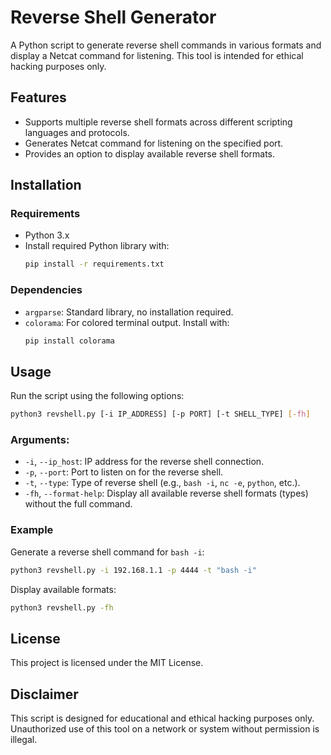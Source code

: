 
# Reverse Shell Generator

A Python script to generate reverse shell commands in various formats and display a Netcat command for listening. This tool is intended for ethical hacking purposes only.

## Features

- Supports multiple reverse shell formats across different scripting languages and protocols.
- Generates Netcat command for listening on the specified port.
- Provides an option to display available reverse shell formats.

## Installation

### Requirements

- Python 3.x
- Install required Python library with:
    ```bash
    pip install -r requirements.txt
    ```

### Dependencies

- `argparse`: Standard library, no installation required.
- `colorama`: For colored terminal output. Install with:
    ```bash
    pip install colorama
    ```

## Usage

Run the script using the following options:

```bash
python3 revshell.py [-i IP_ADDRESS] [-p PORT] [-t SHELL_TYPE] [-fh]
```

### Arguments:

- `-i`, `--ip_host`: IP address for the reverse shell connection.
- `-p`, `--port`: Port to listen on for the reverse shell.
- `-t`, `--type`: Type of reverse shell (e.g., `bash -i`, `nc -e`, `python`, etc.).
- `-fh`, `--format-help`: Display all available reverse shell formats (types) without the full command.

### Example

Generate a reverse shell command for `bash -i`:

```bash
python3 revshell.py -i 192.168.1.1 -p 4444 -t "bash -i"
```

Display available formats:

```bash
python3 revshell.py -fh
```

## License

This project is licensed under the MIT License.

## Disclaimer

This script is designed for educational and ethical hacking purposes only. Unauthorized use of this tool on a network or system without permission is illegal.

